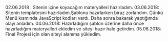 02.06.2018 : Sitenin içine koyacağım materyalleri hazırladım.
03.06.2018: Sitenin templatesini hazırladım.Şablonu hazırlarken biraz zorlandım. Çünkü Menü kısmında JavaScript kodları vardı. Daha sonra bakarak yaptığımda olayı anladım.
04.06.2018: Hazırladığım şablon üzerine daha önce hazırladığım materyalleri ekledim ve siteyi hazır hale getirdim.
05.06.2018: Final Projesi için olan siteyi alanıma yükledim.

